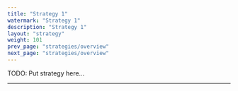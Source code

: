 ```yaml
---
title: "Strategy 1"
watermark: "Strategy 1"
description: "Strategy 1"
layout: "strategy"
weight: 101
prev_page: "strategies/overview"
next_page: "strategies/overview"
---
```


TODO: Put strategy here...

---
